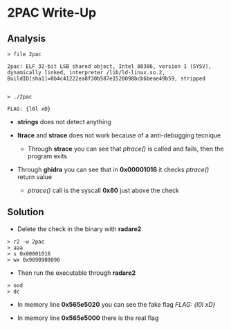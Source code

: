 # 2PAC Write-Up

## Analysis

```
> file 2pac

2pac: ELF 32-bit LSB shared object, Intel 80386, version 1 (SYSV), dynamically linked, interpreter /lib/ld-linux.so.2, BuildID[sha1]=0b4c41222ea8f30b587e1520098bcb6beae49b59, stripped


> ./2pac

FLAG: {l0l xD}
```

* **strings** does not detect anything

* **ltrace** and **strace** does not work because of a anti-debugging tecnique

  * Through **strace** you can see that *ptrace()* is called and fails, then the program exits

* Through **ghidra** you can see that in **0x00001016** it checks *ptrace()* return value

  * *ptrace()* call is the syscall **0x80** just above the check

## Solution

* Delete the check in the binary with **radare2**

```
> r2 -w 2pac
> aaa
> s 0x00001016
> wx 0x9090909090
```

* Then run the executable through **radare2**

```
> ood
> dc
```

* In memory line **0x565e5020** you can see the fake flag *FLAG: {l0l xD}*

* In memory line **0x565e5000** there is the real flag
